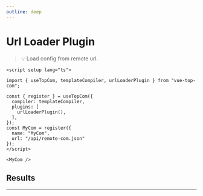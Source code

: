 ```yaml
---
outline: deep
---
```


# Url Loader Plugin

> :bulb: Load config from remote url.

```vue
<script setup lang="ts">

import { useTopCom, templateCompiler, urlLoaderPlugin } from "vue-top-com";

const { register } = useTopCom({
  compiler: templateCompiler,
  plugins: [
    urlLoaderPlugin(),
  ],
});
const MyCom = register({
  name: "MyCom", 
  url: "/api/remote-com.json"
});
</script>

<MyCom />

```

## Results

---

<script setup lang="ts">

import { useTopCom, templateCompiler, urlLoaderPlugin } from "../..";

const { register } = useTopCom({
  compiler: templateCompiler,
  plugins: [
    urlLoaderPlugin(),
  ],
});
const MyCom = register({
  name: "MyCom", 
  url: "/api/remote-com.json"
});
</script>

<ClientOnly>
  <MyCom />
</ClientOnly>